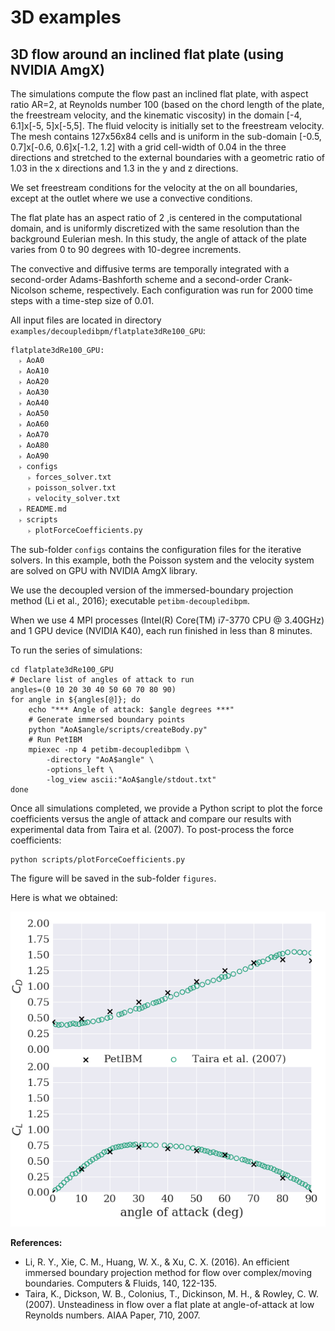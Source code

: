 # 3D examples

## 3D flow around an inclined flat plate (using NVIDIA AmgX)

The simulations compute the flow past an inclined flat plate, with aspect ratio AR=2, at Reynolds number 100 (based on the chord length of the plate, the freestream velocity, and the kinematic viscosity) in the domain [-4, 6.1]x[-5, 5]x[-5,5].
The fluid velocity is initially set to the freestream velocity.
The mesh contains 127x56x84 cells and is uniform in the sub-domain [-0.5, 0.7]x[-0.6, 0.6]x[-1.2, 1.2] with a grid cell-width of 0.04 in the three directions and stretched to the external boundaries with a geometric ratio of 1.03 in the x directions and 1.3 in the y and z directions.

We set freestream conditions for the velocity at the on all boundaries, except at the outlet where we use a convective conditions.

The flat plate has an aspect ratio of 2 ,is centered in the computational domain, and is uniformly discretized with the same resolution than the background Eulerian mesh.
In this study, the angle of attack of the plate varies from 0 to 90 degrees with 10-degree increments.

The convective and diffusive terms are temporally integrated with a second-order Adams-Bashforth scheme and a second-order Crank-Nicolson scheme, respectively.
Each configuration was run for 2000 time steps with a time-step size of 0.01.

All input files are located in directory `examples/decoupledibpm/flatplate3dRe100_GPU`:

```
flatplate3dRe100_GPU:
  ˫ AoA0
  ˫ AoA10
  ˫ AoA20
  ˫ AoA30
  ˫ AoA40
  ˫ AoA50
  ˫ AoA60
  ˫ AoA70
  ˫ AoA80
  ˫ AoA90
  ˫ configs
    ˫ forces_solver.txt
    ˫ poisson_solver.txt
    ˫ velocity_solver.txt
  ˫ README.md
  ˫ scripts
    ˫ plotForceCoefficients.py
```

The sub-folder `configs` contains the configuration files for the iterative solvers.
In this example, both the Poisson system and the velocity system are solved on GPU with NVIDIA AmgX library.

We use the decoupled version of the immersed-boundary projection method (Li et al., 2016); executable `petibm-decoupledibpm`.

When we use 4 MPI processes (Intel(R) Core(TM) i7-3770 CPU @ 3.40GHz) and 1 GPU device (NVIDIA K40), each run finished in less than 8 minutes.

To run the series of simulations:

    cd flatplate3dRe100_GPU
    # Declare list of angles of attack to run
    angles=(0 10 20 30 40 50 60 70 80 90)
    for angle in ${angles[@]}; do
        echo "*** Angle of attack: $angle degrees ***"
        # Generate immersed boundary points
        python "AoA$angle/scripts/createBody.py"
        # Run PetIBM
        mpiexec -np 4 petibm-decoupledibpm \
            -directory "AoA$angle" \
            -options_left \
            -log_view ascii:"AoA$angle/stdout.txt"
    done


Once all simulations completed, we provide a Python script to plot the force coefficients versus the angle of attack and compare our results with experimental data from Taira et al. (2007).
To post-process the force coefficients:

    python scripts/plotForceCoefficients.py

The figure will be saved in the sub-folder `figures`.

Here is what we obtained:

![flatplate3dRe100_forceCoefficients](./images/flatplate3dRe100_forceCoefficients.png)

__References:__

* Li, R. Y., Xie, C. M., Huang, W. X., & Xu, C. X. (2016). An efficient immersed boundary projection method for flow over complex/moving boundaries. Computers & Fluids, 140, 122-135.
* Taira, K., Dickson, W. B., Colonius, T., Dickinson, M. H., & Rowley, C. W. (2007). Unsteadiness in flow over a flat plate at angle-of-attack at low Reynolds numbers. AIAA Paper, 710, 2007.